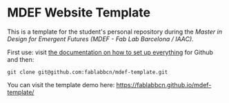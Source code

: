 # MDEF Website Template

This is a template for the student's personal repository during the _Master in Design for Emergent Futures (MDEF - Fab Lab Barcelona / IAAC)_. 


First use: visit [the documentation on how to set up everything](https://fablabbcn-projects.gitlab.io/learning/fabacademy-local-docs/guides/code/gitsetup/) for Github and then:

```
git clone git@github.com:fablabbcn/mdef-template.git
```

You can visit the template demo here: https://fablabbcn.github.io/mdef-template/
